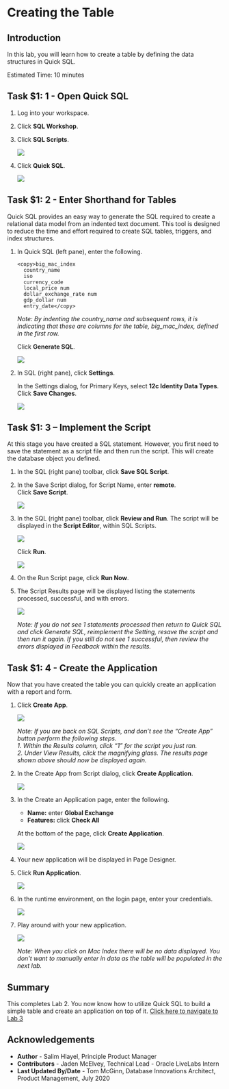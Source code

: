 # Creating the Table

## Introduction

In this lab, you will learn how to create a table by defining the data structures in Quick SQL.

Estimated Time: 10 minutes

## **Task $1: 1** - Open Quick SQL
1. Log into your workspace.
2. Click **SQL Workshop**.
3. Click **SQL Scripts**.

    ![](images/go-sql-scripts.png " ")

4. Click **Quick SQL**.

    ![](images/go-quick-sql.png " ")

## **Task $1: 2** - Enter Shorthand for Tables
Quick SQL provides an easy way to generate the SQL required to create a relational data model from an indented text document. This tool is designed to reduce the time and effort required to create SQL tables, triggers, and index structures.

1. In Quick SQL (left pane), enter the following.

    ```
    <copy>big_mac_index  
      country_name  
      iso
      currency_code
      local_price num
      dollar_exchange_rate num
      gdp_dollar num
      entry_date</copy>
    ```

    *Note: By indenting the country\_name and subsequent rows, it is indicating that these are columns for the table, big\_mac\_index, defined in the first row.*

    Click **Generate SQL**.

    ![](images/enter-table.png " ")

2. In SQL (right pane), click **Settings**.

    In the Settings dialog, for Primary Keys, select **12c Identity Data Types**.
    Click **Save Changes**.

    ![](images/set-settings.png " ")

## **Task $1: 3** – Implement the Script
At this stage you have created a SQL statement. However, you first need to save the statement as a script file and then run the script. This will create the database object you defined.

1. In the SQL (right pane) toolbar, click **Save SQL Script**.
2. In the Save Script dialog, for Script Name, enter **remote**.   
    Click **Save Script**.

    ![](images/save-script.png " ")

3. In the SQL (right pane) toolbar, click **Review and Run**. The script will be displayed in the **Script Editor**, within SQL Scripts.

    ![](images/review-script.png " ")

    Click **Run**.

    ![](images/run-script.png " ")

4. On the Run Script page, click **Run Now**.  
5. The Script Results page will be displayed listing the statements processed, successful, and with errors.

    ![](images/results.png " ")

    *Note: If you do not see 1 statements processed then return to Quick SQL and click Generate SQL, reimplement the Setting, resave the script and then run it again. If you still do not see 1 successful, then review the errors displayed in Feedback within the results.*

## **Task $1: 4** - Create the Application
Now that you have created the table you can quickly create an application with a report and form.

1. Click **Create App**.

    ![](images/go-create-app.png " ")

    *Note: If you are back on SQL Scripts, and don’t see the “Create App” button perform the following steps.*   
    *1. Within the Results column, click “1” for the script you just ran.*  
    *2. Under View Results, click the magnifying glass.*
    *The results page shown above should now be displayed again.*

2. In the Create App from Script dialog, click **Create Application**.

    ![](images/create-application.png " ")

3. In the Create an Application page, enter the following.
    - **Name:** enter **Global Exchange**
    - **Features:** click **Check All**

    At the bottom of the page, click **Create Application**.

    ![](images/set-create-app.png " ")

4. Your new application will be displayed in Page Designer.
5. Click **Run Application**.

    ![](images/run-app.png " ")

6. In the runtime environment, on the login page, enter your credentials.

    ![](images/login.png " ")

7. Play around with your new application.

    ![](images/runtime-app.png " ")

    *Note: When you click on Mac Index there will be no data displayed. You don't want to manually enter in data as the table will be populated in the next lab.*

## **Summary**
This completes Lab 2. You now know how to utilize Quick SQL to build a simple table and create an application on top of it. [Click here to navigate to Lab 3](?lab=lab-3-populating-table)

## **Acknowledgements**

 - **Author** -  Salim Hlayel, Principle Product Manager
 - **Contributors** - Jaden McElvey, Technical Lead - Oracle LiveLabs Intern
 - **Last Updated By/Date** - Tom McGinn, Database Innovations Architect, Product Management, July 2020

